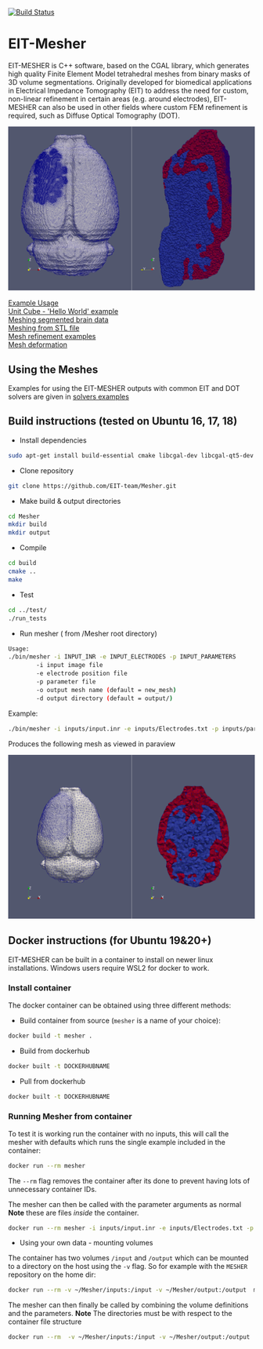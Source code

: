 [![Build Status](https://travis-ci.org/EIT-team/Mesher.svg?branch=master)](https://travis-ci.org/EIT-team/Mesher)
# EIT-Mesher

EIT-MESHER is C++ software, based on the CGAL library, which generates high quality Finite Element Model tetrahedral meshes from binary masks of 3D volume segmentations. Originally developed for biomedical applications in Electrical Impedance Tomography (EIT) to address the need for custom, non-linear refinement in certain areas (e.g. around electrodes), EIT-MESHER can also be used in other fields where custom FEM refinement is required, such as Diffuse Optical Tomography (DOT).

<img src = "./examples/brain/figures/brain_PV_HR.png" alt="Rat Brain Mesh" width = 600>

[Example Usage](./examples/readme.md)  
[Unit Cube - 'Hello World' example](./examples/unitcube/readme.md)  
[Meshing segmented brain data](./examples/brain/readme.md)  
[Meshing from STL file](./examples/neonatescalp/readme.md)  
[Mesh refinement examples](./examples/refinements/readme.md)  
[Mesh deformation](./examples/deformation/readme.md)

## Using the Meshes

Examples for using the EIT-MESHER outputs with common EIT and DOT solvers are given in [solvers examples](examples/solvers)

## Build instructions (tested on Ubuntu 16, 17, 18)

* Install dependencies

```bash
sudo apt-get install build-essential cmake libcgal-dev libcgal-qt5-dev libglu1-mesa libxi-dev libxmu-dev libglu1-mesa-dev
```

* Clone repository

```bash
git clone https://github.com/EIT-team/Mesher.git
```

* Make build & output directories

```bash
cd Mesher
mkdir build
mkdir output
```

* Compile

```bash
cd build
cmake ..
make
```

* Test

```bash
cd ../test/
./run_tests
```

* Run mesher ( from /Mesher root directory)

```bash
Usage:
./bin/mesher -i INPUT_INR -e INPUT_ELECTRODES -p INPUT_PARAMETERS
        -i input image file
        -e electrode position file
        -p parameter file
        -o output mesh name (default = new_mesh)
        -d output directory (default = output/)
```

Example:

```bash
./bin/mesher -i inputs/input.inr -e inputs/Electrodes.txt -p inputs/params.txt
```

Produces the following mesh as viewed in paraview

![Brain Example](examples/brain/figures/brain_PV.png)

## Docker instructions (for Ubuntu 19&20+)

EIT-MESHER can be built in a container to install on newer linux installations. Windows users require WSL2 for docker to work.

### Install container

The docker container can be obtained using three different methods:

* Build container from source (`mesher` is a name of your choice):

```bash
docker build -t mesher .
```

* Build from dockerhub

```bash
docker built -t DOCKERHUBNAME
```

* Pull from dockerhub

```bash
docker built -t DOCKERHUBNAME
```

### Running Mesher from container

To test it is working run the container with no inputs, this will call the mesher with defaults which runs the single example included in the container:

```bash
docker run --rm mesher
```

The `--rm` flag removes the container after its done to prevent having lots of unnecessary container IDs.

The mesher can then be called with the parameter arguments as normal **Note** these are files *inside* the container.

```bash
docker run --rm mesher -i inputs/input.inr -e inputs/Electrodes.txt -p inputs/params.txt
```

* Using your own data - mounting volumes

The container has two volumes `/input` and `/output` which can be mounted to a directory on the host using the `-v` flag. So for example with the `MESHER` repository on the home dir:

```bash
docker run --rm -v ~/Mesher/inputs:/input -v ~/Mesher/output:/output  mesher
```

The mesher can then finally be called by combining the volume definitions and the parameters. **Note** The directories must be with respect to the container file structure

```bash
docker run --rm  -v ~/Mesher/inputs:/input -v ~/Mesher/output:/output  mesher -i /input/input.inr -e /input/Electrodes.txt -p /input/params.txt -d /output/ -o dockertest
```

